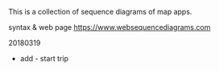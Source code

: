 This is a collection of sequence diagrams of map apps.

syntax & web page
https://www.websequencediagrams.com

20180319
- add - start trip
